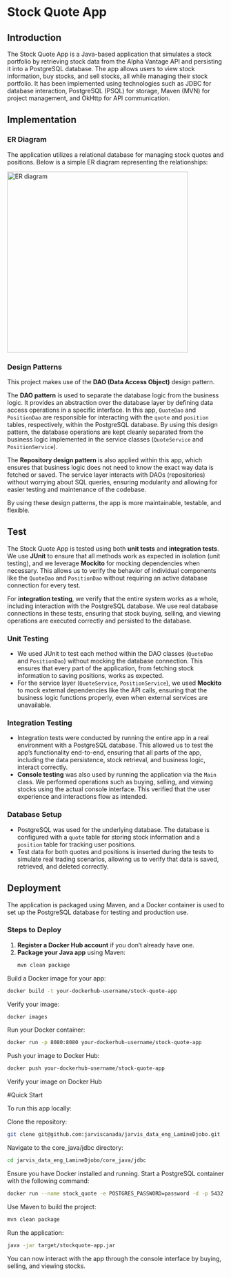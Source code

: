 # Stock Quote App

## Introduction

The Stock Quote App is a Java-based application that simulates a stock portfolio by retrieving stock data from the Alpha Vantage API and persisting it into a PostgreSQL database. The app allows users to view stock information, buy stocks, and sell stocks, all while managing their stock portfolio. It has been implemented using technologies such as JDBC for database interaction, PostgreSQL (PSQL) for storage, Maven (MVN) for project management, and OkHttp for API communication.

## Implementation

### ER Diagram

The application utilizes a relational database for managing stock quotes and positions. Below is a simple ER diagram representing the relationships:


<img width="419" alt="ER diagram" src="https://github.com/user-attachments/assets/b4463c46-db65-4a5b-855b-360feae33b9f">

### Design Patterns

This project makes use of the **DAO (Data Access Object)** design pattern. 

The **DAO pattern** is used to separate the database logic from the business logic. It provides an abstraction over the database layer by defining data access operations in a specific interface. In this app, `QuoteDao` and `PositionDao` are responsible for interacting with the `quote` and `position` tables, respectively, within the PostgreSQL database. By using this design pattern, the database operations are kept cleanly separated from the business logic implemented in the service classes (`QuoteService` and `PositionService`).

The **Repository design pattern** is also applied within this app, which ensures that business logic does not need to know the exact way data is fetched or saved. The service layer interacts with DAOs (repositories) without worrying about SQL queries, ensuring modularity and allowing for easier testing and maintenance of the codebase.

By using these design patterns, the app is more maintainable, testable, and flexible.

## Test

The Stock Quote App is tested using both **unit tests** and **integration tests**. We use **JUnit** to ensure that all methods work as expected in isolation (unit testing), and we leverage **Mockito** for mocking dependencies when necessary. This allows us to verify the behavior of individual components like the `QuoteDao` and `PositionDao` without requiring an active database connection for every test.

For **integration testing**, we verify that the entire system works as a whole, including interaction with the PostgreSQL database. We use real database connections in these tests, ensuring that stock buying, selling, and viewing operations are executed correctly and persisted to the database.

### Unit Testing

- We used JUnit to test each method within the DAO classes (`QuoteDao` and `PositionDao`) without mocking the database connection. This ensures that every part of the application, from fetching stock information to saving positions, works as expected.
- For the service layer (`QuoteService`, `PositionService`), we used **Mockito** to mock external dependencies like the API calls, ensuring that the business logic functions properly, even when external services are unavailable.

### Integration Testing

- Integration tests were conducted by running the entire app in a real environment with a PostgreSQL database. This allowed us to test the app’s functionality end-to-end, ensuring that all parts of the app, including the data persistence, stock retrieval, and business logic, interact correctly.
- **Console testing** was also used by running the application via the `Main` class. We performed operations such as buying, selling, and viewing stocks using the actual console interface. This verified that the user experience and interactions flow as intended.

### Database Setup

- PostgreSQL was used for the underlying database. The database is configured with a `quote` table for storing stock information and a `position` table for tracking user positions.
- Test data for both quotes and positions is inserted during the tests to simulate real trading scenarios, allowing us to verify that data is saved, retrieved, and deleted correctly.

## Deployment

The application is packaged using Maven, and a Docker container is used to set up the PostgreSQL database for testing and production use.

### Steps to Deploy

1. **Register a Docker Hub account** if you don’t already have one.
2. **Package your Java app** using Maven:
   ```bash
   mvn clean package
	```
Build a Docker image for your app:

```bash
docker build -t your-dockerhub-username/stock-quote-app
```
Verify your image:
```bash
docker images
```
Run your Docker container:
```bash
docker run -p 8080:8080 your-dockerhub-username/stock-quote-app
```
Push your image to Docker Hub:
```bash
docker push your-dockerhub-username/stock-quote-app
```
Verify your image on Docker Hub

#Quick Start

To run this app locally:

Clone the repository:
```bash
git clone git@github.com:jarviscanada/jarvis_data_eng_LamineDjobo.git
```
Navigate to the core_java/jdbc directory:
```bash
cd jarvis_data_eng_LamineDjobo/core_java/jdbc
```
Ensure you have Docker installed and running. Start a PostgreSQL container with the following command:
```bash
docker run --name stock_quote -e POSTGRES_PASSWORD=password -d -p 5432:5432 postgres
```
Use Maven to build the project:
```bash
mvn clean package
```
Run the application:
```bash
java -jar target/stockquote-app.jar
```
You can now interact with the app through the console interface by buying, selling, and viewing stocks.
